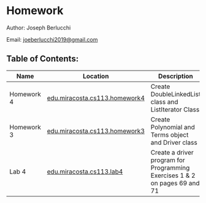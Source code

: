 # Homework
Author: Joseph Berlucchi

Email: joeberlucchi2019@gmail.com
## Table of Contents:
| Name | Location | Description | Created At | Due Date |
|------|----------|-------------|------------|------------|
|Homework 4|[edu.miracosta.cs113.homework4](https://github.com/immunooo/Homework/tree/master/src/edu/miracosta/cs113/homework4)|Create DoubleLinkedList class and ListIterator Class|10/17/2020|10/17/2020|
|Homework 3|[edu.miracosta.cs113.homework3](https://github.com/immunooo/Homework/tree/master/src/edu/miracosta/cs113/homework3)|Create Polynomial and Terms object and Driver class|10/10/2020|10/10/2020|
|Lab 4|[edu.miracosta.cs113.lab4](https://github.com/immunooo/Homework/tree/master/src/edu/miracosta/cs113/lab4)|Create a driver program for Programming Exercises 1 & 2 on pages 69 and 71|9/23/2020|9/23/2020|
